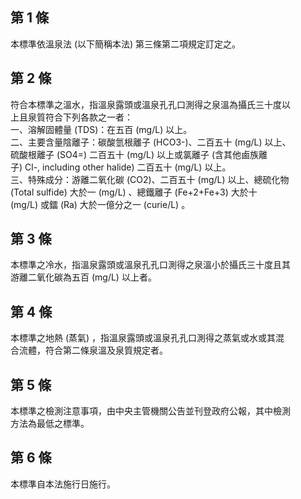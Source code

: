 第 1 條
-------
本標準依溫泉法 (以下簡稱本法) 第三條第二項規定訂定之。

第 2 條
-------
符合本標準之溫水，指溫泉露頭或溫泉孔孔口測得之泉溫為攝氏三十度以  
上且泉質符合下列各款之一者：  
一、溶解固體量 (TDS)：在五百 (mg/L) 以上。  
二、主要含量陰離子：碳酸氫根離子 (HCO3-)、二百五十 (mg/L) 以上、  
    硫酸根離子 (SO4=) 二百五十 (mg/L) 以上或氯離子 (含其他鹵族離  
    子) Cl-, including other halide)  二百五十 (mg/L) 以上。  
三、特殊成分：游離二氧化碳 (CO2)、二百五十 (mg/L) 以上、總硫化物  
    (Total sulfide) 大於一 (mg/L) 、總鐵離子 (Fe+2+Fe+3)  大於十  
    (mg/L)  或鐳 (Ra) 大於一億分之一 (curie/L) 。

第 3 條
-------
本標準之冷水，指溫泉露頭或溫泉孔孔口測得之泉溫小於攝氏三十度且其  
游離二氧化碳為五百 (mg/L) 以上者。

第 4 條
-------
本標準之地熱 (蒸氣) ，指溫泉露頭或溫泉孔孔口測得之蒸氣或水或其混  
合流體，符合第二條泉溫及泉質規定者。

第 5 條
-------
本標準之檢測注意事項，由中央主管機關公告並刊登政府公報，其中檢測  
方法為最低之標準。

第 6 條
-------
本標準自本法施行日施行。

